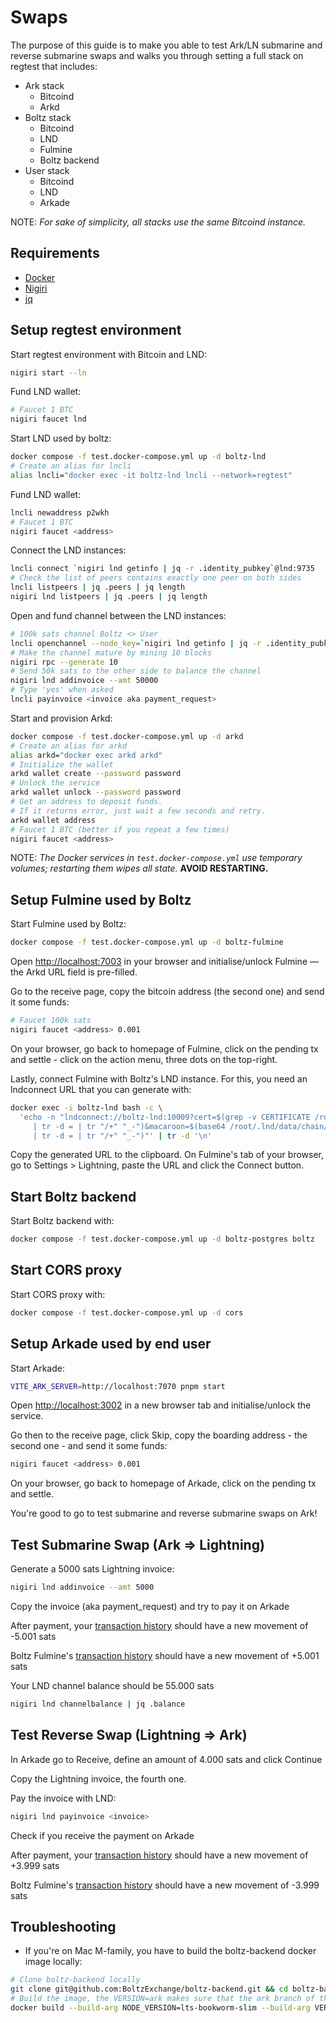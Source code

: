 # Swaps

The purpose of this guide is to make you able to test Ark/LN submarine and reverse submarine swaps and walks you through setting a full stack on regtest that includes:

- Ark stack
  - Bitcoind
  - Arkd
- Boltz stack
  - Bitcoind
  - LND
  - Fulmine
  - Boltz backend
- User stack
  - Bitcoind
  - LND
  - Arkade

NOTE: _For sake of simplicity, all stacks use the same Bitcoind instance._

## Requirements

- [Docker](https://docs.docker.com/engine/install/)
- [Nigiri](https://nigiri.vulpem.com/)
- [jq](https://formulae.brew.sh/formula/jq)

## Setup regtest environment

Start regtest environment with Bitcoin and LND:

```sh
nigiri start --ln
```

Fund LND wallet:

```sh
# Faucet 1 BTC
nigiri faucet lnd
```

Start LND used by boltz:

```sh
docker compose -f test.docker-compose.yml up -d boltz-lnd
# Create an alias for lncli
alias lncli="docker exec -it boltz-lnd lncli --network=regtest"
```

Fund LND wallet:

```sh
lncli newaddress p2wkh
# Faucet 1 BTC
nigiri faucet <address>
```

Connect the LND instances:

```sh
lncli connect `nigiri lnd getinfo | jq -r .identity_pubkey`@lnd:9735
# Check the list of peers contains exactly one peer on both sides
lncli listpeers | jq .peers | jq length
nigiri lnd listpeers | jq .peers | jq length
```

Open and fund channel between the LND instances:

```sh
# 100k sats channel Boltz <> User
lncli openchannel --node_key=`nigiri lnd getinfo | jq -r .identity_pubkey` --local_amt=100000
# Make the channel mature by mining 10 blocks
nigiri rpc --generate 10
# Send 50k sats to the other side to balance the channel
nigiri lnd addinvoice --amt 50000
# Type 'yes' when asked
lncli payinvoice <invoice aka payment_request>
```

Start and provision Arkd:

```sh
docker compose -f test.docker-compose.yml up -d arkd
# Create an alias for arkd
alias arkd="docker exec arkd arkd"
# Initialize the wallet
arkd wallet create --password password
# Unlock the service
arkd wallet unlock --password password
# Get an address to deposit funds.
# If it returns error, just wait a few seconds and retry.
arkd wallet address
# Faucet 1 BTC (better if you repeat a few times)
nigiri faucet <address>
```

NOTE: _The Docker services in `test.docker-compose.yml` use temporary volumes; restarting them wipes all state._ **AVOID RESTARTING.**

## Setup Fulmine used by Boltz

Start Fulmine used by Boltz:

```sh
docker compose -f test.docker-compose.yml up -d boltz-fulmine
```

Open [http://localhost:7003](http://localhost:7003) in your browser and initialise/unlock Fulmine — the Arkd URL field is pre-filled.

Go to the receive page, copy the bitcoin address (the second one) and send it some funds:

```sh
# Faucet 100k sats
nigiri faucet <address> 0.001
```

On your browser, go back to homepage of Fulmine, click on the pending tx and settle - click on the action menu, three dots on the top-right.

Lastly, connect Fulmine with Boltz's LND instance. For this, you need an lndconnect URL that you can generate with:

```sh
docker exec -i boltz-lnd bash -c \
  'echo -n "lndconnect://boltz-lnd:10009?cert=$(grep -v CERTIFICATE /root/.lnd/tls.cert \
     | tr -d = | tr "/+" "_-")&macaroon=$(base64 /root/.lnd/data/chain/bitcoin/regtest/admin.macaroon \
     | tr -d = | tr "/+" "_-")"' | tr -d '\n'
```

Copy the generated URL to the clipboard. On Fulmine's tab of your browser, go to Settings > Lightning, paste the URL and click the Connect button.

## Start Boltz backend

Start Boltz backend with:

```sh
docker compose -f test.docker-compose.yml up -d boltz-postgres boltz
```

## Start CORS proxy

Start CORS proxy with:

```sh
docker compose -f test.docker-compose.yml up -d cors
```

## Setup Arkade used by end user

Start Arkade:

```sh
VITE_ARK_SERVER=http://localhost:7070 pnpm start
```

Open [http://localhost:3002](http://localhost:3002) in a new browser tab and initialise/unlock the service.

Go then to the receive page, click Skip, copy the boarding address - the second one - and send it some funds:

```sh
nigiri faucet <address> 0.001
```

On your browser, go back to homepage of Arkade, click on the pending tx and settle.

You're good to go to test submarine and reverse submarine swaps on Ark!

## Test Submarine Swap (Ark => Lightning)

Generate a 5000 sats Lightning invoice:

```sh
nigiri lnd addinvoice --amt 5000
```

Copy the invoice (aka payment_request) and try to pay it on Arkade

After payment, your [transaction history](http://localhost:3002/) should have a new movement of -5.001 sats

Boltz Fulmine's [transaction history](http://localhost:7003/) should have a new movement of +5.001 sats

Your LND channel balance should be 55.000 sats

```sh
nigiri lnd channelbalance | jq .balance
```

## Test Reverse Swap (Lightning => Ark)

In Arkade go to Receive, define an amount of 4.000 sats and click Continue

Copy the Lightning invoice, the fourth one.

Pay the invoice with LND:

```sh
nigiri lnd payinvoice <invoice>
```

Check if you receive the payment on Arkade

After payment, your [transaction history](http://localhost:3002/) should have a new movement of +3.999 sats

Boltz Fulmine's [transaction history](http://localhost:7003/) should have a new movement of -3.999 sats

## Troubleshooting

- If you're on Mac M-family, you have to build the boltz-backend docker image locally:

```sh
# Clone boltz-backend locally
git clone git@github.com:BoltzExchange/boltz-backend.git && cd boltz-backend
# Build the image, the VERSION=ark makes sure that the ark branch of the repo is built.
docker build --build-arg NODE_VERSION=lts-bookworm-slim --build-arg VERSION=ark -t boltz/boltz:ark -f docker/boltz/Dockerfile .
```
